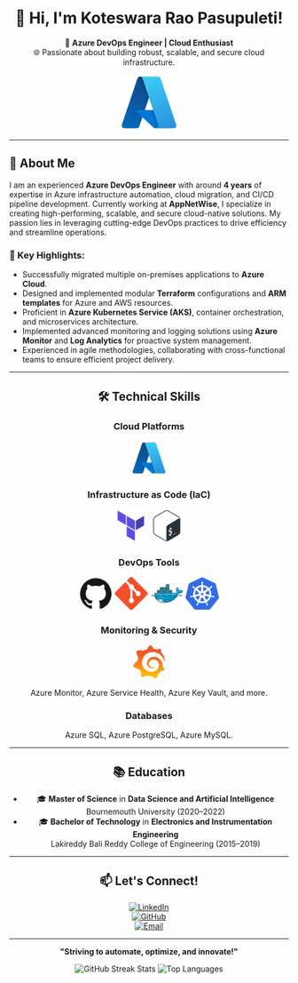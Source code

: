 <div align="center">

# 👋 Hi, I'm **Koteswara Rao Pasupuleti**!

🎯 **Azure DevOps Engineer | Cloud Enthusiast**  
🌐 Passionate about building robust, scalable, and secure cloud infrastructure.

<img src="https://raw.githubusercontent.com/devicons/devicon/master/icons/azure/azure-original.svg" alt="Azure Logo" width="100"/>

---

</div>

## 🚀 About Me

I am an experienced **Azure DevOps Engineer** with around **4 years** of expertise in Azure infrastructure automation, cloud migration, and CI/CD pipeline development. Currently working at **AppNetWise**, I specialize in creating high-performing, scalable, and secure cloud-native solutions. My passion lies in leveraging cutting-edge DevOps practices to drive efficiency and streamline operations.

### 🌟 Key Highlights:
- Successfully migrated multiple on-premises applications to **Azure Cloud**.
- Designed and implemented modular **Terraform** configurations and **ARM templates** for Azure and AWS resources.
- Proficient in **Azure Kubernetes Service (AKS)**, container orchestration, and microservices architecture.
- Implemented advanced monitoring and logging solutions using **Azure Monitor** and **Log Analytics** for proactive system management.
- Experienced in agile methodologies, collaborating with cross-functional teams to ensure efficient project delivery.

---

<div align="center">

## 🛠️ Technical Skills

### **Cloud Platforms**
<img src="https://raw.githubusercontent.com/devicons/devicon/master/icons/azure/azure-original.svg" alt="Azure" width="60" height="60"/> 

### **Infrastructure as Code (IaC)**
<img src="https://raw.githubusercontent.com/devicons/devicon/master/icons/terraform/terraform-original.svg" alt="Terraform" width="60" height="60"/>  
<img src="https://raw.githubusercontent.com/devicons/devicon/master/icons/bash/bash-original.svg" alt="Bash" width="60" height="60"/> 

### **DevOps Tools**
<img src="https://raw.githubusercontent.com/devicons/devicon/master/icons/github/github-original.svg" alt="GitHub" width="60" height="60"/>  
<img src="https://raw.githubusercontent.com/devicons/devicon/master/icons/git/git-original.svg" alt="Git" width="60" height="60"/>  
<img src="https://raw.githubusercontent.com/devicons/devicon/master/icons/docker/docker-original.svg" alt="Docker" width="60" height="60"/>  
<img src="https://raw.githubusercontent.com/devicons/devicon/master/icons/kubernetes/kubernetes-plain.svg" alt="Kubernetes" width="60" height="60"/>  

### **Monitoring & Security**
<img src="https://raw.githubusercontent.com/grafana/grafana/main/public/img/grafana_icon.svg" alt="Grafana" width="60" height="60"/> 

Azure Monitor, Azure Service Health, Azure Key Vault, and more.

### **Databases**
Azure SQL, Azure PostgreSQL, Azure MySQL.

---

## 📚 Education

- 🎓 **Master of Science** in **Data Science and Artificial Intelligence**  
  Bournemouth University (2020–2022)  
- 🎓 **Bachelor of Technology** in **Electronics and Instrumentation Engineering**  
  Lakireddy Bali Reddy College of Engineering (2015–2019)

---

## 📫 Let's Connect!

[![LinkedIn](https://img.shields.io/badge/-LinkedIn-blue?logo=linkedin&logoColor=white)](https://www.linkedin.com/in/koteswara-rao-pasupuleti-a6063816b)  
[![GitHub](https://img.shields.io/badge/-GitHub-black?logo=github&logoColor=white)](https://github.com/Koti-ANW)  
[![Email](https://img.shields.io/badge/-Email-red?logo=gmail&logoColor=white)](mailto:kotipasupuleti97@gmail.com)

---

<div align="center">

**"Striving to automate, optimize, and innovate!"**

<img src="https://github-readme-streak-stats.herokuapp.com?user=Koti-ANW&theme=blue-green&hide_border=true&date_format=M%20j%5B%2C%20Y%5D" alt="GitHub Streak Stats" />  
<img src="https://github-readme-stats.vercel.app/api/top-langs/?username=Koti-ANW&layout=compact&theme=radical" alt="Top Languages" />  

</div>
